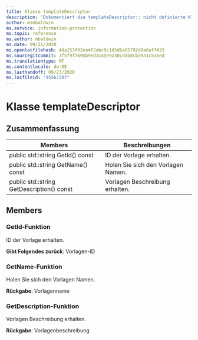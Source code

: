 ```yaml
---
title: Klasse templateDescriptor
description: 'Dokumentiert die templateDescriptor:: nicht definierte Klasse des Microsoft Information Protection (MIP) SDK.'
author: msmbaldwin
ms.service: information-protection
ms.topic: reference
ms.author: mbaldwin
ms.date: 09/21/2020
ms.openlocfilehash: 4da253f92ea4f2abc9c1d5d6a85792d9a6aff433
ms.sourcegitcommit: 3f5f9f7695b9ed3c45e9230cd8b8cb39a1c5a5ed
ms.translationtype: MT
ms.contentlocale: de-DE
ms.lasthandoff: 09/23/2020
ms.locfileid: "95567397"
---
```

# <a name="class-templatedescriptor"></a>Klasse templateDescriptor 
  
## <a name="summary"></a>Zusammenfassung
 Members                        | Beschreibungen                                
--------------------------------|---------------------------------------------
public std::string GetId() const  |  ID der Vorlage erhalten.
public std::string GetName() const  |  Holen Sie sich den Vorlagen Namen.
public std::string GetDescription() const  |  Vorlagen Beschreibung erhalten.
  
## <a name="members"></a>Members
  
### <a name="getid-function"></a>GetId-Funktion
ID der Vorlage erhalten.

  
**Gibt Folgendes zurück**: Vorlagen-ID
  
### <a name="getname-function"></a>GetName-Funktion
Holen Sie sich den Vorlagen Namen.

  
**Rückgabe**: Vorlagenname
  
### <a name="getdescription-function"></a>GetDescription-Funktion
Vorlagen Beschreibung erhalten.

  
**Rückgabe**: Vorlagenbeschreibung